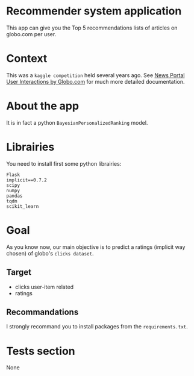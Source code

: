 # Recommender system application
This app can give you the Top 5 recommendations lists of articles on globo.com per user.

# Context
This was a `kaggle competition` held several years ago.
See [News Portal User Interactions by Globo.com](https://www.kaggle.com/datasets/gspmoreira/news-portal-user-interactions-by-globocom#clicks_sample.csv) for much more detailed documentation.

# About the app
It is in fact a python `BayesianPersonalizedRanking` model.

# Librairies
You need to install first some python librairies:

```
Flask
implicit==0.7.2
scipy
numpy
pandas
tqdm
scikit_learn
```

# Goal
As you know now, our main objective is to predict a ratings (implicit way chosen) of globo's `clicks dataset`.

## Target
* clicks user-item related
* ratings

## Recommandations
I strongly recommand you to install packages from the `requirements.txt`.

# Tests section
None